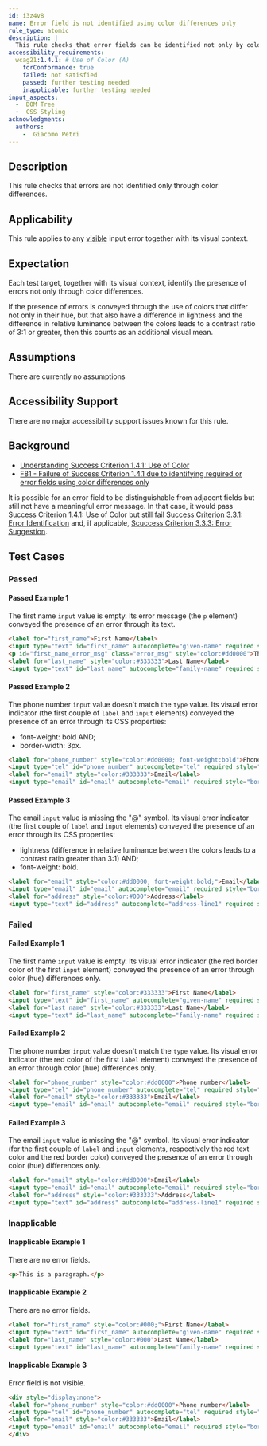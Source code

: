 ```yaml
---
id: i3z4v8
name: Error field is not identified using color differences only
rule_type: atomic
description: |
  This rule checks that error fields can be identified not only by color differences but through another visual means.
accessibility_requirements:
  wcag21:1.4.1: # Use of Color (A)
    forConformance: true
    failed: not satisfied
    passed: further testing needed
    inapplicable: further testing needed
input_aspects:
  -  DOM Tree
  -  CSS Styling
acknowledgments:
  authors:
    -  Giacomo Petri
---
```


## Description

This rule checks that errors are not identified only through color differences.

## Applicability

This rule applies to any [visible][] input error together with its visual context.

## Expectation

Each test target, together with its visual context, identify the presence of errors not only through color differences.

If the presence of errors is conveyed through the use of colors that differ not only in their hue, but that also have a difference in lightness and the difference in relative luminance between the colors leads to a contrast ratio of 3:1 or greater, then this counts as an additional visual mean.

## Assumptions

There are currently no assumptions

## Accessibility Support

There are no major accessibility support issues known for this rule.

## Background

- [Understanding Success Criterion 1.4.1: Use of Color](https://www.w3.org/WAI/WCAG21/Understanding/use-of-color.html)
- [F81 - Failure of Success Criterion 1.4.1 due to identifying required or error fields using color differences only](https://www.w3.org/WAI/WCAG21/Techniques/failures/F81.html)

It is possible for an error field to be distinguishable from adjacent fields but still not have a meaningful error message. In that case, it would pass Success Criterion 1.4.1: Use of Color but still fail [Success Criterion 3.3.1: Error Identification](https://www.w3.org/WAI/WCAG21/Understanding/error-identification.html) and, if applicable, [Scuccess Criterion 3.3.3: Error Suggestion](https://www.w3.org/WAI/WCAG21/Understanding/error-suggestion.html).

## Test Cases

### Passed

#### Passed Example 1

The first name `input` value is empty. Its error message (the `p` element) conveyed the presence of an error through its text.

```html
<label for="first_name">First Name</label>
<input type="text" id="first_name" autocomplete="given-name" required style="border:1px solid #dd0000" aria-invalid="true" aria-errormessage="first_name_error_msg">
<p id="first_name_error_msg" class="error_msg" style="color:#dd0000">This field is empty. Enter your first name.</p>
<label for="last_name" style="color:#333333">Last Name</label>
<input type="text" id="last_name" autocomplete="family-name" required style="border:1px solid #b0b0b0" value="Doe">
```

#### Passed Example 2

The phone number `input` value doesn't match the `type` value. Its visual error indicator (the first couple of `label` and `input` elements) conveyed the presence of an error through its CSS properties:
- font-weight: bold AND;
- border-width: 3px.

```html
<label for="phone_number" style="color:#dd0000; font-weight:bold">Phone number</label>
<input type="tel" id="phone_number" autocomplete="tel" required style="border:3px solid #dd0000" aria-invalid="true" value="John Doe">
<label for="email" style="color:#333333">Email</label>
<input type="email" id="email" autocomplete="email" required style="border:1px solid #b0b0b0" value="john.doe@example.com">
```

#### Passed Example 3

The email `input` value is missing the "@" symbol. Its visual error indicator (the first couple of `label` and `input` elements) conveyed the presence of an error through its CSS properties:
- lightness (difference in relative luminance between the colors leads to a contrast ratio greater than 3:1) AND;
- font-weight: bold.

```html
<label for="email" style="color:#dd0000; font-weight:bold;">Email</label>
<input type="email" id="email" autocomplete="email" required style="border:1px solid #dd0000" aria-invalid="true" value="john.doeexample.com">
<label for="address" style="color:#000">Address</label>
<input type="text" id="address" autocomplete="address-line1" required style="border:1px solid #000" value="5th Example Street">
```

### Failed

#### Failed Example 1

The first name `input` value is empty. Its visual error indicator (the red border color of the first `input` element) conveyed the presence of an error through color (hue) differences only.

```html
<label for="first_name" style="color:#333333">First Name</label>
<input type="text" id="first_name" autocomplete="given-name" required style="border:1px solid #dd0000" aria-invalid="true">
<label for="last_name" style="color:#333333">Last Name</label>
<input type="text" id="last_name" autocomplete="family-name" required style="border:1px solid #b0b0b0" value="Doe">
```

#### Failed Example 2

The phone number `input` value doesn't match the `type` value. Its visual error indicator (the red color of the first `label` element) conveyed the presence of an error through color (hue) differences only.

```html
<label for="phone_number" style="color:#dd0000">Phone number</label>
<input type="tel" id="phone_number" autocomplete="tel" required style="border:1px solid #b0b0b0" aria-invalid="true" value="John Doe">
<label for="email" style="color:#333333">Email</label>
<input type="email" id="email" autocomplete="email" required style="border:1px solid #b0b0b0" value="john.doe@example.com">
```

#### Failed Example 3

The email `input` value is missing the "@" symbol. Its visual error indicator (for the first couple of `label` and `input` elements, respectively the red text color and the red border color) conveyed the presence of an error through color (hue) differences only.

```html
<label for="email" style="color:#dd0000">Email</label>
<input type="email" id="email" autocomplete="email" required style="border:1px solid #dd0000" aria-invalid="true" value="john.doeexample.com">
<label for="address" style="color:#333333">Address</label>
<input type="text" id="address" autocomplete="address-line1" required style="border:1px solid #b0b0b0" value="5th Example Street">
```

### Inapplicable

#### Inapplicable Example 1

There are no error fields.

```html
<p>This is a paragraph.</p>
```

#### Inapplicable Example 2

There are no error fields.

```html
<label for="first_name" style="color:#000;">First Name</label>
<input type="text" id="first_name" autocomplete="given-name" required style="border:1px solid #000" value="John">
<label for="last_name" style="color:#000">Last Name</label>
<input type="text" id="last_name" autocomplete="family-name" required style="border:1px solid #000" value="Doe">
```

#### Inapplicable Example 3

Error field is not visible.

```html
<div style="display:none">
<label for="phone_number" style="color:#dd0000">Phone number</label>
<input type="tel" id="phone_number" autocomplete="tel" required style="border:1px solid #b0b0b0" aria-invalid="true" value="John Doe">
<label for="email" style="color:#333333">Email</label>
<input type="email" id="email" autocomplete="email" required style="border:1px solid #b0b0b0" value="john.doe@example.com">
</div>
```

[visible]: #visible 'Definition of Visible'
